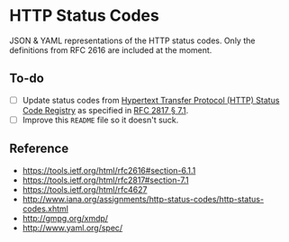 # HTTP Status Codes

JSON & YAML representations of the HTTP status codes. Only the definitions from
RFC 2616 are included at the moment.

## To-do

- [ ] Update status codes from [Hypertext Transfer Protocol (HTTP) Status Code Registry](http://www.iana.org/assignments/http-status-codes/http-status-codes.xhtml) as specified in [RFC 2817 § 7.1](https://tools.ietf.org/html/rfc2817#section-7.1).
- [ ] Improve this `README` file so it doesn't suck.
 
## Reference

- https://tools.ietf.org/html/rfc2616#section-6.1.1
- https://tools.ietf.org/html/rfc2817#section-7.1
- https://tools.ietf.org/html/rfc4627
- http://www.iana.org/assignments/http-status-codes/http-status-codes.xhtml
- http://gmpg.org/xmdp/
- http://www.yaml.org/spec/
